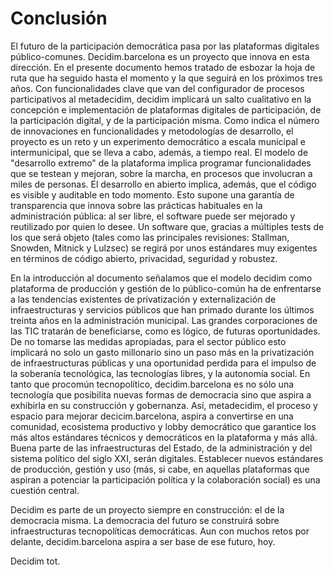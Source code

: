 ﻿# Conclusión 

El futuro de la participación democrática pasa por las plataformas digitales público-comunes. Decidim.barcelona es un proyecto que innova en esta dirección. En el presente documento hemos tratado de esbozar la hoja de ruta que ha seguido hasta el momento y la que seguirá en los próximos tres años. Con funcionalidades clave que van del configurador de procesos participativos al metadecidim, decidim implicará un salto cualitativo en la concepción e implementación de plataformas digitales de participación, de la participación digital, y de la participación misma. Como indica el número de innovaciones en funcionalidades y metodologías de desarrollo, el proyecto es un reto y un experimento democrático a escala municipal e intermunicipal, que se lleva a cabo, además, a tiempo real. El modelo de "desarrollo extremo" de la plataforma implica programar funcionalidades que se testean y mejoran, sobre la marcha, en procesos que involucran a miles de personas. El desarrollo en abierto implica, además, que el código es visible y auditable en todo momento. Esto supone una garantía de transparencia que innova sobre las prácticas habituales en la administración pública: al ser libre, el software puede ser mejorado y reutilizado por quien lo desee. Un software que, gracias a múltiples tests de los que será objeto (tales como las principales revisiones: Stallman, Snowden, Mitnick y Lulzsec) se regirá por unos estándares muy exigentes en términos de código abierto, privacidad, seguridad y robustez.

En la introducción al documento señalamos que el modelo decidim como plataforma de producción y gestión de lo público-común ha de enfrentarse a las tendencias existentes de privatización y externalización de infraestructuras y servicios públicos que han primado durante los últimos treinta años en la administración municipal. Las grandes corporaciones de las TIC tratarán de beneficiarse, como es lógico, de futuras oportunidades. De no tomarse las medidas apropiadas, para el sector público esto implicará no solo un gasto millonario sino un paso más en la privatización de infraestructuras públicas y una oportunidad perdida para el impulso de la soberanía tecnológica, las tecnologías libres, y la autonomía social. En tanto que procomún tecnopolítico, decidim.barcelona es no sólo una tecnología que posibilita nuevas formas de democracia sino que aspira a exhibirla en su construcción y gobernanza. Así, metadecidim, el proceso y espacio para mejorar decicim.barcelona, aspira a convertirse en una comunidad, ecosistema productivo y lobby democrático que garantice los más altos estándares técnicos y democráticos en la plataforma y más allá. Buena parte de las infraestructuras del Estado, de la administración y del sistema político del siglo XXI, serán digitales. Establecer nuevos estándares de producción, gestión y uso (más, si cabe, en aquellas plataformas que aspiran a potenciar la participación política y la colaboración social) es una cuestión central. 

Decidim es parte de un proyecto siempre en construcción: el de la democracia misma. La democracia del futuro se construirá sobre infraestructuras tecnopolíticas democráticas. Aun con muchos retos por delante, decidim.barcelona aspira a ser base de ese futuro, hoy.

Decidim tot.
